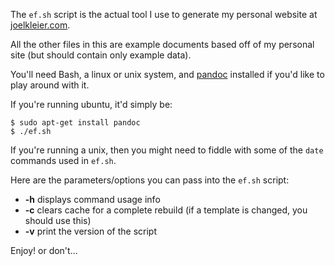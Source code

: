The `ef.sh` script is the actual tool I use to generate my personal website
at [joelkleier.com](http://joelkleier.com).

All the other files in this are example documents based off of my personal
site (but should contain only example data).

You'll need Bash, a linux or unix system, and
[pandoc](http://johnmacfarlane.net/pandoc/) installed if you'd like to play
around with it.

If you're running ubuntu, it'd simply be:

    $ sudo apt-get install pandoc
    $ ./ef.sh

If you're running a unix, then you might need to fiddle with some of the `date`
commands used in `ef.sh`.

Here are the parameters/options you can pass into the `ef.sh` script:

  * **-h** displays command usage info
  * **-c** clears cache for a complete rebuild (if a template is changed, you
    should use this)
  * **-v** print the version of the script

Enjoy! or don't...

